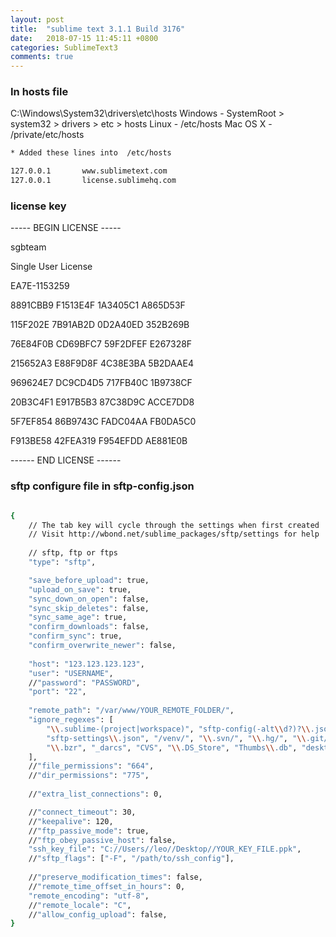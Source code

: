 ```yaml
---
layout: post
title:  "sublime text 3.1.1 Build 3176"
date:   2018-07-15 11:45:11 +0800
categories: SublimeText3
comments: true
---
```


### In hosts file
C:\Windows\System32\drivers\etc\hosts
Windows - SystemRoot > system32 > drivers > etc > hosts
Linux - /etc/hosts
Mac OS X - /private/etc/hosts


```bash
* Added these lines into  /etc/hosts 

127.0.0.1       www.sublimetext.com
127.0.0.1       license.sublimehq.com
```



### license key
----- BEGIN LICENSE -----

sgbteam

Single User License

EA7E-1153259

8891CBB9 F1513E4F 1A3405C1 A865D53F

115F202E 7B91AB2D 0D2A40ED 352B269B

76E84F0B CD69BFC7 59F2DFEF E267328F

215652A3 E88F9D8F 4C38E3BA 5B2DAAE4

969624E7 DC9CD4D5 717FB40C 1B9738CF

20B3C4F1 E917B5B3 87C38D9C ACCE7DD8

5F7EF854 86B9743C FADC04AA FB0DA5C0

F913BE58 42FEA319 F954EFDD AE881E0B

------ END LICENSE ------


###  sftp configure file in sftp-config.json 


```bash

{
    // The tab key will cycle through the settings when first created
    // Visit http://wbond.net/sublime_packages/sftp/settings for help
    
    // sftp, ftp or ftps
    "type": "sftp",

    "save_before_upload": true,
    "upload_on_save": true,
    "sync_down_on_open": false,
    "sync_skip_deletes": false,
    "sync_same_age": true,
    "confirm_downloads": false,
    "confirm_sync": true,
    "confirm_overwrite_newer": false,
    
    "host": "123.123.123.123",
    "user": "USERNAME",
    //"password": "PASSWORD",
    "port": "22",
    
    "remote_path": "/var/www/YOUR_REMOTE_FOLDER/",
    "ignore_regexes": [
        "\\.sublime-(project|workspace)", "sftp-config(-alt\\d?)?\\.json",
        "sftp-settings\\.json", "/venv/", "\\.svn/", "\\.hg/", "\\.git/",
        "\\.bzr", "_darcs", "CVS", "\\.DS_Store", "Thumbs\\.db", "desktop\\.ini"
    ],
    //"file_permissions": "664",
    //"dir_permissions": "775",
    
    //"extra_list_connections": 0,

    //"connect_timeout": 30,
    //"keepalive": 120,
    //"ftp_passive_mode": true,
    //"ftp_obey_passive_host": false,
    "ssh_key_file": "C://Users//leo//Desktop//YOUR_KEY_FILE.ppk",
    //"sftp_flags": ["-F", "/path/to/ssh_config"],
    
    //"preserve_modification_times": false,
    //"remote_time_offset_in_hours": 0,
    "remote_encoding": "utf-8",
    //"remote_locale": "C",
    //"allow_config_upload": false,
}


```
